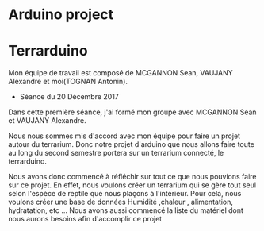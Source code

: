 # Arduino project 

# Terrarduino

Mon équipe de travail est composé de MCGANNON Sean, VAUJANY  Alexandre et moi(TOGNAN Antonin).

 * Séance du 20 Décembre 2017
 

Dans cette première séance, j'ai formé mon groupe avec MCGANNON Sean et VAUJANY  Alexandre.

Nous nous sommes mis d'accord avec mon équipe pour faire un projet autour du terrarium. 
Donc notre projet d'arduino que nous allons faire toute au long du second semestre portera sur un terrarium connecté, le terrarduino.

Nous avons donc commencé à réfléchir sur tout ce que nous pouvions faire sur ce projet.
En effet, nous voulons créer un terrarium qui se gère tout seul selon l'espèce de reptile que nous plaçons à l'intérieur.
Pour cela, nous voulons créer une base de données 
Humidité ,chaleur , alimentation, hydratation, etc ... 
Nous avons aussi commencé la liste du matériel dont nous aurons besoins afin d'accomplir ce projet 
